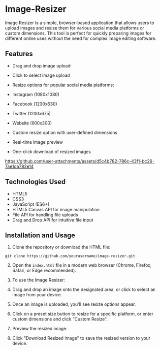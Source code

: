 # Image-Resizer

Image Resizer is a simple, browser-based application that allows users to upload images and resize them for various social media platforms or custom dimensions. This tool is perfect for quickly preparing images for different online uses without the need for complex image editing software.

## Features

- Drag and drop image upload
- Click to select image upload
- Resize options for popular social media platforms:

- Instagram (1080x1080)
- Facebook (1200x630)
- Twitter (1200x675)
- Website (600x300)

- Custom resize option with user-defined dimensions
- Real-time image preview
- One-click download of resized images


https://github.com/user-attachments/assets/d5c4b782-786c-43f1-bc29-7ae1da782e14



## Technologies Used

- HTML5
- CSS3
- JavaScript (ES6+)
- HTML5 Canvas API for image manipulation
- File API for handling file uploads
- Drag and Drop API for intuitive file input


## Installation and Usage

1. Clone the repository or download the HTML file:

```plaintext
git clone https://github.com/yourusername/image-resizer.git
```


2. Open the `index.html` file in a modern web browser (Chrome, Firefox, Safari, or Edge recommended).
3. To use the Image Resizer:

1. Drag and drop an image onto the designated area, or click to select an image from your device.
2. Once an image is uploaded, you'll see resize options appear.
3. Click on a preset size button to resize for a specific platform, or enter custom dimensions and click "Custom Resize".
4. Preview the resized image.
5. Click "Download Resized Image" to save the resized version to your device.
